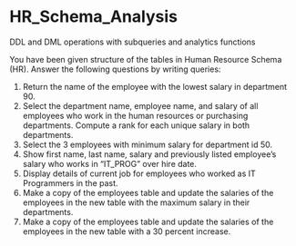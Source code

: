 # HR_Schema_Analysis
DDL and DML operations with subqueries and analytics functions


You have been given structure of the tables in Human Resource Schema (HR).
Answer the following questions by writing queries:
1. Return the name of the employee with the lowest salary in department 90.
2. Select the department name, employee name, and salary of all employees who work in the
human resources or purchasing departments. Compute a rank for each unique salary in both
departments.
3. Select the 3 employees with minimum salary for department id 50.
4. Show first name, last name, salary and previously listed employee’s salary who works in
“IT_PROG” over hire date.
5. Display details of current job for employees who worked as IT Programmers in the past.
6. Make a copy of the employees table and update the salaries of the employees in the new table
with the maximum salary in their departments.
7. Make a copy of the employees table and update the salaries of the employees in the new table
with a 30 percent increase.



